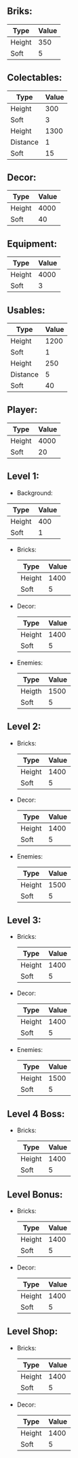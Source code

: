 ## Briks:

| Type   | Value |
| ------ | ----- |
| Height | 350   |
| Soft   | 5     |

## Colectables:

| Type     | Value |
| -------- | ----- |
| Height   | 300   |
| Soft     | 3     |
| Height   | 1300  |
| Distance | 1     |
| Soft     | 15    |

## Decor:

| Type   | Value |
| ------ | ----- |
| Height | 4000  |
| Soft   | 40    |

## Equipment:

| Type   | Value |
| ------ | ----- |
| Height | 4000  |
| Soft   | 3     |

## Usables:

| Type     | Value |
| -------- | ----- |
| Height   | 1200  |
| Soft     | 1     |
| Height   | 250   |
| Distance | 5     |
| Soft     | 40    |

## Player:

| Type   | Value |
| ------ | ----- |
| Height | 4000  |
| Soft   | 20    |

## Level 1:

- Background:

| Type   | Value |
| ------ | ----- |
| Height | 400   |
| Soft   | 1     |

- Bricks:
  
  | Type   | Value |
  | ------ | ----- |
  | Height | 1400  |
  | Soft   | 5     |

- Decor:
  
  | Type   | Value |
  | ------ | ----- |
  | Height | 1400  |
  | Soft   | 5     |

- Enemies:
  
  | Type   | Value |
  | ------ | ----- |
  | Heigth | 1500  |
  | Soft   | 5     |

## Level 2:

- Bricks:
  
  | Type   | Value |
  | ------ | ----- |
  | Height | 1400  |
  | Soft   | 5     |

- Decor:
  
  | Type   | Value |
  | ------ | ----- |
  | Height | 1400  |
  | Soft   | 5     |

- Enemies:
  
  | Type   | Value |
  | ------ | ----- |
  | Height | 1500  |
  | Soft   | 5     |

## Level 3:

- Bricks:
  
  | Type   | Value |
  | ------ | ----- |
  | Height | 1400  |
  | Soft   | 5     |

- Decor:
  
  | Type   | Value |
  | ------ | ----- |
  | Height | 1400  |
  | Soft   | 5     |

- Enemies:
  
  | Type   | Value |
  | ------ | ----- |
  | Height | 1500  |
  | Soft   | 5     |

## Level 4 Boss:

- Bricks:
  
  | Type   | Value |
  | ------ | ----- |
  | Height | 1400  |
  | Soft   | 5     |

## Level Bonus:

- Bricks:
  
  | Type   | Value |
  | ------ | ----- |
  | Height | 1400  |
  | Soft   | 5     |

- Decor:
  
  | Type   | Value |
  | ------ | ----- |
  | Height | 1400  |
  | Soft   | 5     |
  
## Level Shop:

- Bricks:
  
  | Type   | Value |
  | ------ | ----- |
  | Height | 1400  |
  | Soft   | 5     |

- Decor:
  
  | Type   | Value |
  | ------ | ----- |
  | Height | 1400  |
  | Soft   | 5     |